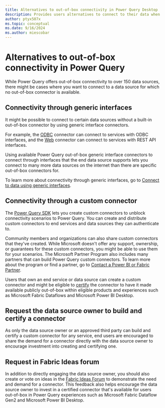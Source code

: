 ```yaml
---
title: Alternatives to out-of-box connectivity in Power Query Desktop
description: Provides users alternatives to connect to their data when no out-of-box connector is available
author: ptyx507x
ms.topic: conceptual
ms.date: 9/16/2024
ms.author: miescobar
---
```


# Alternatives to out-of-box connectivity in Power Query

While Power Query offers out-of-box connectivity to over 150 data sources, there might be cases where you want to connect to a data source for which no out-of-box connector is available.

## Connectivity through generic interfaces

It might be possible to connect to certain data sources without a built-in out-of-box connector by using generic interface connectors.

For example, the [ODBC](connectors/odbc.md) connector can connect to services with ODBC interfaces, and the [Web](connectors/web/web.md) connector can connect to services with REST API interfaces.

Using available Power Query out-of-box generic interface connectors to connect through interfaces that the end data source supports lets you connect to many more data sources on the internet than there are specific out-of-box connectors for.

To learn more about connectivity through generic interfaces, go to [Connect to data using generic interfaces](connect-using-generic-interfaces.md).

## Connectivity through a custom connector

The [Power Query SDK](./installingsdk.md) lets you create custom connectors to unblock connectivity scenarios to Power Query. You can create and distribute custom connectors to end services and data sources they can authenticate to.

Community members and organizations can also share custom connectors that they've created. While Microsoft doesn't offer any support, ownership, or guarantees for these custom connectors, you might be able to use them for your scenarios. The Microsoft Partner Program also includes many partners that can build Power Query custom connectors. To learn more about the program or find a partner, go to [Contact a Power BI or Fabric Partner](https://powerbi.microsoft.com/find-a-partner/?term=Power+Query).

Users that own an end service or data source can create a custom connector and might be eligible to [certify](./CertificationSubmission.md) the connector to have it made available publicly out-of-box within eligible products and experiences such as Microsoft Fabric Dataflows and Microsoft Power BI Desktop.

## Request the data source owner to build and certify a connector

As only the data source owner or an approved third party can build and certify a custom connector for any service, end users are encouraged to share the demand for a connector directly with the data source owner to encourage investment into creating and certifying one.

## Request in Fabric Ideas forum

In addition to directly engaging the data source owner, you should also create or vote on ideas in the [Fabric Ideas Forum](https://aka.ms/FabricIdeas) to demonstrate the need and demand for a connector. This feedback also helps encourage the data source owner to invest in a certified connector that's available for users out-of-box in Power Query experiences such as Microsoft Fabric Dataflow Gen2 and Microsoft Power BI Desktop.
